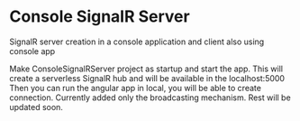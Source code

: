 # Console SignalR Server
SignalR server creation in a console application and client also using console app

Make ConsoleSignalRServer project as startup and start the app. This will create a serverless SignalR hub and will be available in the localhost:5000
Then you can run the angular app in local, you will be able to create connection.
Currently added only the broadcasting mechanism. Rest will be updated soon.
